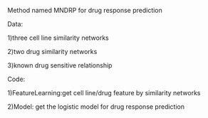 Method named MNDRP for drug response prediction

Data:

1)three cell line similarity networks

2)two drug similarity networks
     
3)known drug sensitive relationship 
     
Code: 

1)FeatureLearning:get cell line/drug feature by  similarity networks

2)Model: get the logistic model for drug response prediction
      
